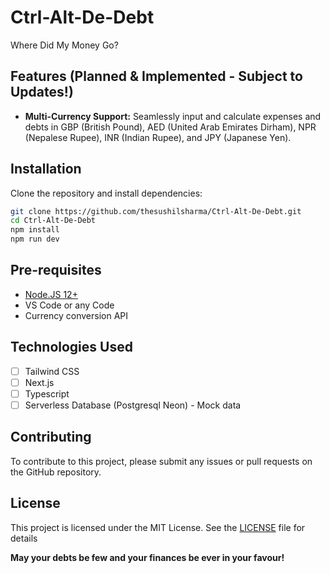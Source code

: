 # Ctrl-Alt-De-Debt
Where Did My Money Go?

## Features (Planned & Implemented - Subject to Updates!)

* **Multi-Currency Support:** Seamlessly input and calculate expenses and debts in  GBP (British Pound), AED (United Arab Emirates Dirham), NPR (Nepalese Rupee), INR (Indian Rupee), and JPY (Japanese Yen).

## Installation 
Clone the repository and install dependencies:

```bash
git clone https://github.com/thesushilsharma/Ctrl-Alt-De-Debt.git
cd Ctrl-Alt-De-Debt
npm install
npm run dev
```

## Pre-requisites

- [Node.JS 12+](https://nodejs.org/en/)
- VS Code or any Code
- Currency conversion API

## Technologies Used
- [ ] Tailwind CSS
- [ ] Next.js
- [ ] Typescript
- [ ] Serverless Database (Postgresql Neon) - Mock data

## Contributing

To contribute to this project, please submit any issues or pull requests on the GitHub repository.

## License

This project is licensed under the MIT License.  See the [LICENSE](LICENSE) file for details

**May your debts be few and your finances be ever in your favour!**
